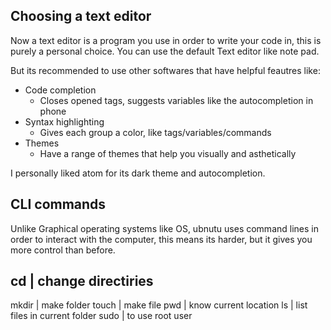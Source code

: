 ## Choosing a text editor

Now a text editor is a program you use in order to write your code in, this is purely a personal choice. You can use the default Text editor like note pad.

But its recommended to use other softwares that have helpful feautres like:

- Code completion
  - Closes opened tags, suggests variables like the autocompletion in phone
- Syntax highlighting
  - Gives each group a color, like tags/variables/commands
- Themes
  - Have a range of themes that help you visually and asthetically
  
I personally liked atom for its dark theme and autocompletion.


## CLI commands

Unlike Graphical operating systems like OS, ubnutu uses command lines in order to interact with the computer, this means its harder, but it gives you more control than before.

cd | change directiries
-----------------------
mkdir | make folder
touch | make file
pwd   | know current location
ls    | list files in current folder
sudo  | to use root user
